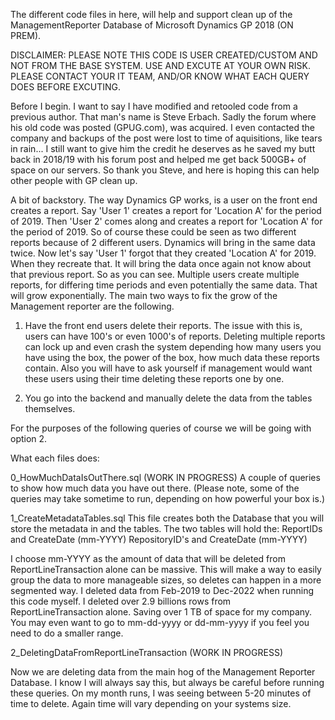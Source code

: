 The different code files in here, will help and support clean up of the ManagementReporter Database of Microsoft Dynamics GP 2018 (ON PREM). 


DISCLAIMER: PLEASE NOTE THIS CODE IS USER CREATED/CUSTOM AND NOT FROM THE BASE SYSTEM. USE AND EXCUTE AT YOUR OWN RISK. PLEASE CONTACT YOUR IT TEAM, AND/OR KNOW WHAT EACH QUERY DOES BEFORE EXCUTING. 

Before I begin. I want to say I have modified and retooled code from a previous author. That man's name is Steve Erbach. Sadly the forum where his old code was posted (GPUG.com), was acquired. I even contacted the company and backups of the post were lost to time of aquisitions, like tears in rain... I still want to give him the credit he deserves as he saved my butt back in 2018/19 with his forum post and helped me get back 500GB+ of space on our servers. So thank you Steve, and here is hoping this can help other people with GP clean up. 


A bit of backstory. The way Dynamics GP works, is a user on the front end creates a report. Say 'User 1' creates a report for 'Location A' for the period of 2019. Then 'User 2' comes along and creates a report for 'Location A' for the period of 2019. So of course these could be seen as two different reports because of 2 different users. Dynamics will bring in the same data twice. Now let's say 'User 1' forgot that they created 'Location A' for 2019. When they recreate that. It will bring the data once again not know about that previous report. So as you can see. Multiple users create multiple reports, for differing time periods and even potentially the same data. That will grow exponentially. The main two ways to fix the grow of the Management reporter are the following.

1. Have the front end users delete their reports. The issue with this is, users can have 100's or even 1000's of reports. Deleting multiple reports can lock up and even crash the system depending how many users you have using the box, the power of the box, how much data these reports contain. Also you will have to ask yourself if management would want these users using their time deleting these reports one by one.

2. You go into the backend and manually delete the data from the tables themselves. 


For the purposes of the following queries of course we will be going with option 2. 

What each files does:

0_HowMuchDataIsOutThere.sql
(WORK IN PROGRESS)
A couple of queries to show how much data you have out there. (Please note, some of the queries may take sometime to run, depending on how powerful your box is.)


1_CreateMetadataTables.sql
This file creates both the Database that you will store the metadata in and the tables.
The two tables will hold the:
ReportIDs and CreateDate (mm-YYYY)
RepositoryID's and CreateDate (mm-YYYY)

I choose mm-YYYY as the amount of data that will be deleted from ReportLineTransaction alone can be massive. This will make a way to easily group the data
to more manageable sizes, so deletes can happen in a more segmented way. I deleted data from Feb-2019 to Dec-2022 when running this code myself. I deleted over 2.9 billions rows from ReportLineTransaction
alone. Saving over 1 TB of space for my company. You may even want to go to mm-dd-yyyy or dd-mm-yyyy if you feel you need to do a smaller range. 

2_DeletingDataFromReportLineTransaction
(WORK IN PROGRESS)

Now we are deleting data from the main hog of the Management Reporter Database. I know I will always say this, but always be careful before running these queries. On my month runs, I was seeing between 5-20 minutes of time to delete. Again time will vary depending on your systems size. 
